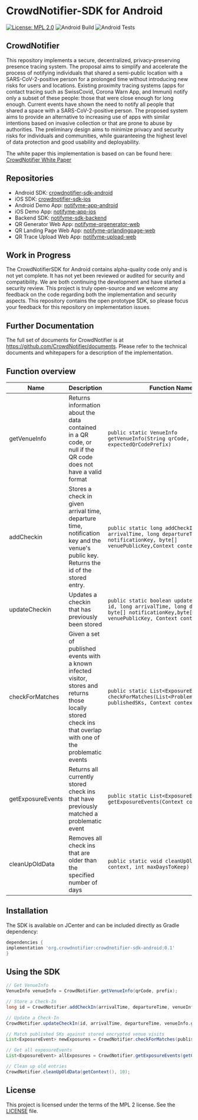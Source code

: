# CrowdNotifier-SDK for Android

[![License: MPL 2.0](https://img.shields.io/badge/License-MPL%202.0-brightgreen.svg)](https://github.com/CrowdNotifier/crowdnotifier-sdk-android/blob/master/LICENSE)
![Android Build](https://github.com/CrowdNotifier/crowdnotifier-sdk-android/workflows/Build/badge.svg)
![Android Tests](https://github.com/CrowdNotifier/crowdnotifier-sdk-android/workflows/Android%20Tests/badge.svg)

## CrowdNotifier
This repository implements a secure, decentralized, privacy-preserving presence tracing system. The proposal aims to simplify and accelerate the process of notifying individuals that shared a semi-public location with a SARS-CoV-2-positive person for a prolonged time without introducing new risks for users and locations. Existing proximity tracing systems (apps for contact tracing such as SwissCovid, Corona Warn App, and Immuni) notify only a subset of these people: those that were close enough for long enough. Current events have shown the need to notify all people that shared a space with a SARS-CoV-2-positive person. The proposed system aims to provide an alternative to increasing use of apps with similar intentions based on invasive collection or that are prone to abuse by authorities. The preliminary design aims to minimize privacy and security risks for individuals and communities, while guaranteeing the highest level of data protection and good usability and deployability.

The white paper this implementation is based on can be found here: [CrowdNotifier White Paper](https://github.com/CrowdNotifier/documents)

## Repositories
* Android SDK: [crowdnotifier-sdk-android](https://github.com/CrowdNotifier/crowdnotifier-sdk-android)
* iOS SDK: [crowdnotifier-sdk-ios](https://github.com/CrowdNotifier/crowdnotifier-sdk-ios)
* Android Demo App: [notifyme-app-android](https://github.com/notifyme-app/notifyme-app-android)
* iOS Demo App: [notifyme-app-ios](https://github.com/notifyme-app/notifyme-app-ios)
* Backend SDK: [notifyme-sdk-backend](https://github.com/notifyme-app/notifyme-sdk-backend)
* QR Generator Web App: [notifyme-qrgenerator-web](https://github.com/notifyme-app/notifyme-qrgenerator-web)
* QR Landing Page Web App: [notifyme-qrlandingpage-web](https://github.com/notifyme-app/notifyme-qrlandingpage-web)
* QR Trace Upload Web App: [notifyme-upload-web](https://github.com/notifyme-app/notifyme-upload-web)

## Work in Progress
The CrowdNotifierSDK for Android contains alpha-quality code only and is not yet complete. It has not yet been reviewed or audited for security and compatibility. We are both continuing the development and have started a security review. This project is truly open-source and we welcome any feedback on the code regarding both the implementation and security aspects.
This repository contains the open prototype SDK, so please focus your feedback for this repository on implementation issues.

## Further Documentation
The full set of documents for CrowdNotifier is at https://github.com/CrowdNotifier/documents. Please refer to the technical documents and whitepapers for a description of the implementation.

## Function overview

Name | Description | Function Name
---- | ----------- | -------------
getVenueInfo | Returns information about the data contained in a QR code, or null if the QR code does not have a valid format | `public static VenueInfo getVenueInfo(String qrCode, String expectedQrCodePrefix)`
addCheckin | Stores a check in given arrival time, departure time, notification key and the venue's public key. Returns the id of the stored entry. | `public static long addCheckIn(long arrivalTime, long departureTime, byte[] notificationKey, byte[] venuePublicKey,Context context)`
updateCheckin | Updates a checkin that has previously been stored | `public static boolean updateCheckIn(long id, long arrivalTime, long departureTime, byte[] notificationKey,byte[] venuePublicKey, Context context)`
checkForMatches | Given a set of published events with a known infected visitor, stores and returns those locally stored check ins that overlap with one of the problematic events | `public static List<ExposureEvent> checkForMatches(List<ProblematicEventInfo> publishedSKs, Context context)`
getExposureEvents | Returns all currently stored check ins that have previously matched a problematic event | `public static List<ExposureEvent> getExposureEvents(Context context)`
cleanUpOldData | Removes all check ins that are older than the specified number of days | `public static void cleanUpOldData(Context context, int maxDaysToKeep)`

## Installation

The SDK is available on JCenter and can be included directly as Gradle dependency:

```groovy
dependencies {
implementation 'org.crowdnotifier:crowdnotifier-sdk-android:0.1'
}
```

## Using the SDK

```java
// Get VenueInfo
VenueInfo venueInfo = CrowdNotifier.getVenueInfo(qrCode, prefix);

// Store a Check-In
long id = CrowdNotifier.addCheckIn(arrivalTime, departureTime, venueInfo.getNotificationKey(), venueInfo.getPublicKey(), getContext());

// Update a Check-In
CrowdNotifier.updateCheckIn(id, arrivalTime, departureTime, venueInfo.getNotificationKey(), venueInfo.getPublicKey(), getContext());

// Match published SKs against stored encrypted venue visits
List<ExposureEvent> newExposures = CrowdNotifier.checkForMatches(publishedSKs, getContext());

// Get all exposureEvents
List<ExposureEvent> allExposures = CrowdNotifier.getExposureEvents(getContext());

// Clean up old entries
CrowdNotifier.cleanUpOldData(getContext(), 10);
```

## License

This project is licensed under the terms of the MPL 2 license. See the [LICENSE](LICENSE) file.

